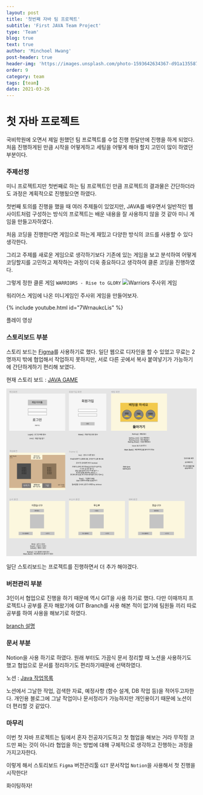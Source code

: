 ```yaml
---
layout: post
title: '첫번째 자바 팀 프로젝트'
subtitle: 'First JAVA Team Project'
type: 'Team'
blog: true
text: true
author: 'Minchoel Hwang'
post-header: true
header-img: 'https://images.unsplash.com/photo-1593642634367-d91a135587b5?ixid=MXwxMjA3fDF8MHxwaG90by1wYWdlfHx8fGVufDB8fHw%3D&ixlib=rb-1.2.1&auto=format&fit=crop&w=1050&q=80'
order: 9
category: team
tags: [team]
date: 2021-03-26
---
```


# 첫 자바 프로젝트

국비학원에 오면서 제일 원했던 팀 프로젝트를 수업 진행 한달만에 진행을 하게 되었다. 처음 진행하게된 만큼 시작을 어떻게하고 세팅을 어떻게 해야 할지 고민이 많이 하였던 부분이다.

### 주제선정

미니 프로젝트지만 첫번째로 하는 팀 프로젝트인 만큼 프로젝트의 결과물은 간단하더라도 과정은 계획적으로 진행됬으면 하였다.

첫번째 토의를 진행을 했을 때 여러 주제들이 있었지만, JAVA를 배우면서 일반적인 웹사이트처럼 구성하는 방식의 프로젝트는 배운 내용을 잘 사용하지 않을 것 같아 미니 게임을 만들고자하였다.

처음 코딩을 진행한다면 게임으로 하는게 재밌고 다양한 방식의 코드를 사용할 수 있다 생각한다.

그리고 주제를 새로운 게임으로 생각하기보다 기존에 있는 게임을 보고 분석하여 어떻게 코딩할지를 고민하고 제작하는 과정이 더욱 중요하다고 생각하여 클론 코딩을 진행하였다.

그렇게 정한 클론 게임 `WARRIORS - Rise to GLORY`
![Warriors 주사위 게임](https://scontent-ssn1-1.xx.fbcdn.net/v/t1.18169-9/20800003_1971312596421205_8867966161782092355_n.png?_nc_cat=106&ccb=1-3&_nc_sid=e3f864&_nc_ohc=KwJDx1PSn4EAX-T_WO1&_nc_ht=scontent-ssn1-1.xx&oh=2bab5c7fe7a7f91cce0314ada04e92a8&oe=60933218)

<figcaption>워리어스 게임에 나온 미니게임인 주사위 게임을 만들어보자.</figcaption>

{% include youtube.html id="7WrnaukcLis" %}

<figcaption>플레이 영상</figcaption>

### 스토리보드 부분

스토리 보드는 [Figma](https://www.figma.com/)를 사용하기로 했다.
일단 웹으로 디자인을 할 수 있었고 무료는 2명까지 밖에 협업해서 작업하지 못하지만, 서로 다른 곳에서 복사 붙여넣기가 가능하기에 간단하게하기 편리해 보였다.

현재 스토리 보드 : [JAVA GAME](https://www.figma.com/file/xjPY1vzyXr9hXG519f0e01/JAVA-GAME?node-id=0%3A1)

![메인 화면](img/story_board.PNG)

일단 스토리보드는 프로젝트를 진행하면서 더 추가 해야겠다.

### 버전관리 부분

3인이서 협업으로 진행을 하기 때문에 역시 GIT을 사용 하기로 했다.
다만 이때까지 프로젝트나 공부를 혼자 해왔기에 GIT Branch를 사용 해본 적이 없기에 팀원들 끼리 따로 공부를 하여 사용을 해보기로 하였다.

[branch 설명](https://backlog.com/git-tutorial/kr/stepup/stepup1_1.html)

### 문서 부분

Notion을 사용 하기로 하였다. 원래 부터도 가끔식 문서 정리할 때 노션을 사용하기도 했고 협업으로 문서를 정리하기도 편리하기때문에 선택하였다.

노션 : [Java 작업목록](https://www.notion.so/8c6d4d6de7114911a2fc616e3868dfde?v=6168762095974f3dad9abf7e7ac7a7c8)

노션에서 그날한 작업, 검색한 자료, 예정사항 (함수 설계, DB 작업 등)을 적어두고자한다.
개인용 블로그에 그날 작업이나 문서정리가 가능하지만 개인용이기 때문에 노션이 더 편리할 것 같았다.

### 마무리

이번 첫 자바 프로젝트는 팀에서 혼자 전공자기도하고 첫 협업을 해보는 거라 무작정 코드만 짜는 것이 아니라 협업을 하는 방법에 대해 구체적으로 생각하고 진행하는 과정을 가지고자한다.

이렇게 해서 스토리보드 `Figma` 버전관리툴 `GIT` 문서작업 `Notion`을 사용해서 첫 진행을 시작한다!

화이팅하자!
